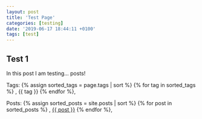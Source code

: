 ```yaml
---
layout: post
title: 'Test Page'
categories: [testing]
date: '2019-06-17 18:44:11 +0100'
tags: [test]
---
```


## Test 1

In this post I am testing... posts!

Tags: {% assign sorted_tags = page.tags | sort %} {% for tag in sorted_tags %} , <span class="tag">{{ tag }}</span> {% endfor %},

Posts: {% assign sorted_posts = site.posts | sort %} {% for post in sorted_posts %} , <span class="post"><a href="{{ post }}">{{ post }}</a></span> {% endfor %},
